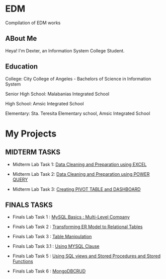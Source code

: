 # EDM
Compilation of EDM works

## ABout Me
Heya! I'm Dexter, an Information System College Student.

## Education
College: City College of Angeles - Bachelors of Science in Information System

Senior High School: Malabanias Integrated School

High School: Amsic Integrated School

Elementary: Sta. Teresita Elementary school, Amsic Integrated School

# My Projects
## MIDTERM TASKS
- Midterm Lab Task 1: [Data Cleaning and Preparation using EXCEL](https://dtx-byte.github.io/Midterm-Lab-Task-1/)

- Midterm Lab Task 2: [Data Cleaning and Preparation using POWER QUERY](https://dtx-byte.github.io/Midterm-Lab-Task-2/)

- Midterm Lab Task 3: [Creating PIVOT TABLE and DASHBOARD](https://dtx-byte.github.io/Midterm-Lab-Task-3/)

## FINALS TASKS
- Finals Lab Task 1 : [MySQL Basics : Multi-Level Company](https://dtx-byte.github.io/Final-Lab-Task-1/)

- Finals Lab Task 2 : [Transforming ER Model to Relational Tables](https://dtx-byte.github.io/Final-Lab-Task-2/)

- Finals Lab Task 3 : [Table Manipulation](https://dtx-byte.github.io/Final-Lab-Task-3/)

- Finals Lab Task 3.1 : [Using MYSQL Clause](https://dtx-byte.github.io/Final_Lab_Task_3-1/)

- Finals Lab Task 5 : [Using SQL views and Stored Procedures and Stored Functions](https://dtx-byte.github.io/Final-Lab-Task-5/)

- Finals Lab Task 6 : [MongoDBCRUD](https://dtx-byte.github.io/Final-Lab-Task-6/)
